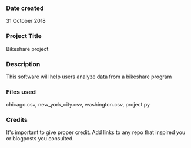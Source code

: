 ### Date created
31 October 2018

### Project Title
Bikeshare project

### Description
This software will help users analyze data from a bikeshare program

### Files used
chicago.csv, new_york_city.csv, washington.csv, project.py

### Credits
It's important to give proper credit. Add links to any repo that inspired you or blogposts you consulted.
